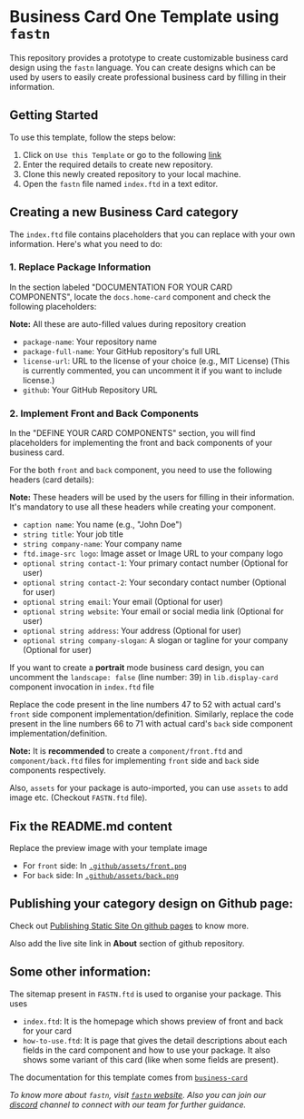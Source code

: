# Business Card One Template using `fastn`

This repository provides a prototype to create customizable business card 
design using the `fastn` language. You can create designs which can be used 
by users to easily create professional business card by filling in their 
information.


## Getting Started

To use this template, follow the steps below:

1. Click on `Use this Template` or go to the following [link](https://github.com/new?template_name=__repo_name__&template_owner=fastn-community)
2. Enter the required details to create new repository.
3. Clone this newly created repository to your local machine.
4. Open the `fastn` file named `index.ftd` in a text editor.

## Creating a new Business Card category

The `index.ftd` file contains placeholders that you can replace with your own information. Here's what you need to do:

### 1. Replace Package Information

In the section labeled "DOCUMENTATION FOR YOUR CARD COMPONENTS", locate the 
`docs.home-card` component and check the following placeholders:

**Note:** All these are auto-filled values during repository creation

- `package-name`: Your repository name
- `package-full-name`: Your GitHub repository's full URL
- `license-url`: URL to the license of your choice (e.g., MIT License) (This 
  is currently commented, you can uncomment it if you want to include license.)
- `github`: Your GitHub Repository URL

### 2. Implement Front and Back Components

In the "DEFINE YOUR CARD COMPONENTS" section, you will find placeholders for implementing the front and back components of your business card.

For the both `front` and `back` component, you need to use the following 
headers (card details):

**Note:** These headers will be used by the users for filling in their 
information. It's mandatory to use all these headers while creating your 
component.

- `caption name`: You name (e.g., "John Doe")
- `string title`: Your job title
- `string company-name`: Your company name
- `ftd.image-src logo`: Image asset or Image URL to your company logo
- `optional string contact-1`: Your primary contact number (Optional for user)
- `optional string contact-2`: Your secondary contact number (Optional for user)
- `optional string email`: Your email (Optional for user)
- `optional string website`: Your email or social media link (Optional for user)
- `optional string address`: Your address (Optional for user)
- `optional string company-slogan`: A slogan or tagline for your company 
  (Optional for user)

If you want to create a **portrait** mode business card design, you can 
uncomment the `landscape: false` (line number: 39) in `lib.display-card` 
component invocation in `index.ftd` file

Replace the code present in the line numbers 47 to 52 with actual card's 
`front` side component implementation/definition.
Similarly, replace the code present in the line numbers 66 to 71 with actual 
card's `back` side component implementation/definition.

**Note:** It is **recommended** to create a `component/front.ftd` and 
`component/back.ftd` files for implementing `front` side and `back` side 
components respectively.

Also, `assets` for your package is auto-imported, you can use `assets` to 
add image etc. (Checkout `FASTN.ftd` file).

## Fix the README.md content

Replace the preview image with your template image 

- For `front` side: In [`.github/assets/front.png`](.github/assets/front.png)
- For `back` side: In [`.github/assets/back.png`](.github/assets/back.png) 


## Publishing your category design on Github page:

Check out [Publishing Static Site On github 
pages](https://fastn.com/github-pages/) to know more. 

Also add the live site link in **About** section of github repository.


## Some other information:

The sitemap present in `FASTN.ftd` is used to organise your package. 
This uses 

- `index.ftd`: It is the homepage which shows preview of front and back for 
  your card
- `how-to-use.ftd`: It is page that gives the detail descriptions about each 
  fields in the card component and how to use your package. It also shows 
  some variant of this card (like when some fields are present).

The documentation for this template comes from [`business-card`](fastn-community.github.io/business-card)


*To know more about `fastn`, visit [`fastn` website](https://fastn.com/). Also 
you can join our [discord](https://fastn.com/discord/) channel to connect 
with our team for further guidance.*
